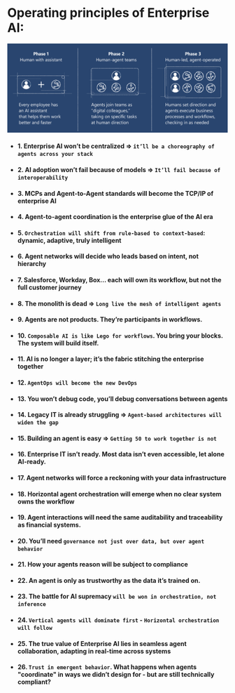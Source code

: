 # Operating principles of Enterprise AI:
![](./media/ai-transformation-journey.png)

- #### 1. Enterprise AI won’t be centralized => `it’ll be a choreography of agents across your stack`
- #### 2. AI adoption won’t fail because of models => `It’ll fail because of interoperability`
- #### 3. MCPs and Agent-to-Agent standards will become the TCP/IP of enterprise AI
- #### 4. Agent-to-agent coordination is the enterprise glue of the AI era
- #### 5. `Orchestration will shift from rule-based to context-based`: dynamic, adaptive, truly intelligent
- #### 6. Agent networks will decide who leads based on intent, not hierarchy
- #### 7. Salesforce, Workday, Box... each will own its workflow, but not the full customer journey
- #### 8. The monolith is dead => `Long live the mesh of intelligent agents`
- #### 9. Agents are not products. They’re participants in workflows.
- #### 10. `Composable AI is like Lego for workflows`. You bring your blocks. The system will build itself.
- #### 11. AI is no longer a layer; it’s the fabric stitching the enterprise together
- #### 12. `AgentOps will become the new DevOps`
- #### 13. You won’t debug code, you’ll debug conversations between agents
- #### 14. Legacy IT is already struggling => `Agent-based architectures will widen the gap`
- #### 15. Building an agent is easy => `Getting 50 to work together is not`
- #### 16. Enterprise IT isn’t ready. Most data isn’t even accessible, let alone AI-ready.
- #### 17. Agent networks will force a reckoning with your data infrastructure
- #### 18. Horizontal agent orchestration will emerge when no clear system owns the workflow
- #### 19. Agent interactions will need the same auditability and traceability as financial systems.
- #### 20. You’ll need `governance not just over data, but over agent behavior`
- #### 21. How your agents reason will be subject to compliance
- #### 22. An agent is only as trustworthy as the data it’s trained on.
- #### 23. The battle for AI supremacy `will be won in orchestration, not inference`
- #### 24. `Vertical agents will dominate first` - `Horizontal orchestration will follow`
- #### 25. The true value of Enterprise AI lies in seamless agent collaboration, adapting in real-time across systems 
- #### 26. `Trust in emergent behavior`. What happens when agents "coordinate" in ways we didn’t design for - but are still technically compliant?